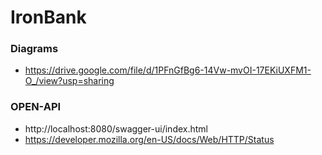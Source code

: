 # IronBank

### Diagrams
* https://drive.google.com/file/d/1PFnGfBg6-14Vw-mvOI-17EKiUXFM1-O_/view?usp=sharing

### OPEN-API
* http://localhost:8080/swagger-ui/index.html
* https://developer.mozilla.org/en-US/docs/Web/HTTP/Status
